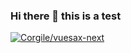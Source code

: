 ### Hi there 👋 this is a test


[![Corgile/vuesax-next](https://gitee.com/corgile/vuesax-next/widgets/widget_card.svg?colors=4183c4,ffffff,ffffff,e3e9ed,666666,9b9b9b)](https://gitee.com/corgile/vuesax-next)
